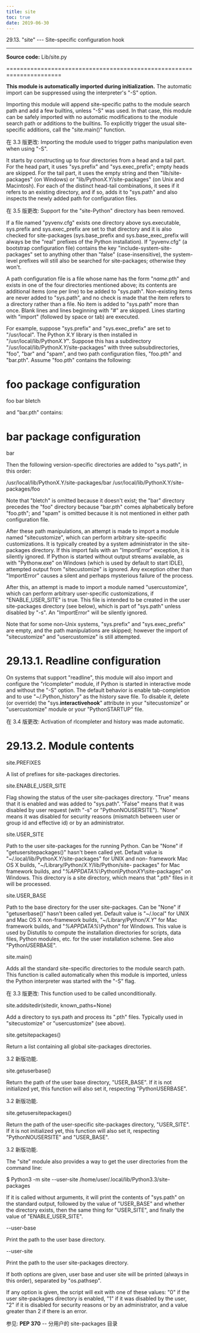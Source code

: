 ```yaml
---
title: site
toc: true
date: 2019-06-30
---
```

29.13. "site" --- Site-specific configuration hook
**************************************************

**Source code:** Lib/site.py

======================================================================

**This module is automatically imported during initialization.** The
automatic import can be suppressed using the interpreter's "-S"
option.

Importing this module will append site-specific paths to the module
search path and add a few builtins, unless "-S" was used.  In that
case, this module can be safely imported with no automatic
modifications to the module search path or additions to the builtins.
To explicitly trigger the usual site-specific additions, call the
"site.main()" function.

在 3.3 版更改: Importing the module used to trigger paths manipulation
even when using "-S".

It starts by constructing up to four directories from a head and a
tail part. For the head part, it uses "sys.prefix" and
"sys.exec_prefix"; empty heads are skipped.  For the tail part, it
uses the empty string and then "lib/site-packages" (on Windows) or
"lib/Python*X.Y*/site-packages" (on Unix and Macintosh).  For each of
the distinct head-tail combinations, it sees if it refers to an
existing directory, and if so, adds it to "sys.path" and also inspects
the newly added path for configuration files.

在 3.5 版更改: Support for the "site-Python" directory has been
removed.

If a file named "pyvenv.cfg" exists one directory above
sys.executable, sys.prefix and sys.exec_prefix are set to that
directory and it is also checked for site-packages (sys.base_prefix
and sys.base_exec_prefix will always be the "real" prefixes of the
Python installation). If "pyvenv.cfg" (a bootstrap configuration file)
contains the key "include-system-site-packages" set to anything other
than "false" (case-insensitive), the system-level prefixes will still
also be searched for site-packages; otherwise they won't.

A path configuration file is a file whose name has the form
"*name*.pth" and exists in one of the four directories mentioned
above; its contents are additional items (one per line) to be added to
"sys.path".  Non-existing items are never added to "sys.path", and no
check is made that the item refers to a directory rather than a file.
No item is added to "sys.path" more than once.  Blank lines and lines
beginning with "#" are skipped.  Lines starting with "import"
(followed by space or tab) are executed.

For example, suppose "sys.prefix" and "sys.exec_prefix" are set to
"/usr/local".  The Python X.Y library is then installed in
"/usr/local/lib/Python*X.Y*".  Suppose this has a subdirectory
"/usr/local/lib/Python*X.Y*/site-packages" with three
subsubdirectories, "foo", "bar" and "spam", and two path configuration
files, "foo.pth" and "bar.pth".  Assume "foo.pth" contains the
following:

   # foo package configuration

   foo
   bar
   bletch

and "bar.pth" contains:

   # bar package configuration

   bar

Then the following version-specific directories are added to
"sys.path", in this order:

   /usr/local/lib/PythonX.Y/site-packages/bar
   /usr/local/lib/PythonX.Y/site-packages/foo

Note that "bletch" is omitted because it doesn't exist; the "bar"
directory precedes the "foo" directory because "bar.pth" comes
alphabetically before "foo.pth"; and "spam" is omitted because it is
not mentioned in either path configuration file.

After these path manipulations, an attempt is made to import a module
named "sitecustomize", which can perform arbitrary site-specific
customizations. It is typically created by a system administrator in
the site-packages directory.  If this import fails with an
"ImportError" exception, it is silently ignored.  If Python is started
without output streams available, as with "Pythonw.exe" on Windows
(which is used by default to start IDLE), attempted output from
"sitecustomize" is ignored. Any exception other than "ImportError"
causes a silent and perhaps mysterious failure of the process.

After this, an attempt is made to import a module named
"usercustomize", which can perform arbitrary user-specific
customizations, if "ENABLE_USER_SITE" is true.  This file is intended
to be created in the user site-packages directory (see below), which
is part of "sys.path" unless disabled by "-s".  An "ImportError" will
be silently ignored.

Note that for some non-Unix systems, "sys.prefix" and
"sys.exec_prefix" are empty, and the path manipulations are skipped;
however the import of "sitecustomize" and "usercustomize" is still
attempted.


29.13.1. Readline configuration
===============================

On systems that support "readline", this module will also import and
configure the "rlcompleter" module, if Python is started in
interactive mode and without the "-S" option. The default behavior is
enable tab-completion and to use "~/.Python_history" as the history
save file.  To disable it, delete (or override) the
"sys.__interactivehook__" attribute in your "sitecustomize" or
"usercustomize" module or your "PythonSTARTUP" file.

在 3.4 版更改: Activation of rlcompleter and history was made
automatic.


29.13.2. Module contents
========================

site.PREFIXES

   A list of prefixes for site-packages directories.

site.ENABLE_USER_SITE

   Flag showing the status of the user site-packages directory.
   "True" means that it is enabled and was added to "sys.path".
   "False" means that it was disabled by user request (with "-s" or
   "PythonNOUSERSITE").  "None" means it was disabled for security
   reasons (mismatch between user or group id and effective id) or by
   an administrator.

site.USER_SITE

   Path to the user site-packages for the running Python.  Can be
   "None" if "getusersitepackages()" hasn't been called yet.  Default
   value is "~/.local/lib/Python*X.Y*/site-packages" for UNIX and non-
   framework Mac OS X builds, "~/Library/Python/*X.Y*/lib/Python/site-
   packages" for Mac framework builds, and
   "*%APPDATA%*\Python\Python*XY*\site-packages" on Windows.  This
   directory is a site directory, which means that ".pth" files in it
   will be processed.

site.USER_BASE

   Path to the base directory for the user site-packages.  Can be
   "None" if "getuserbase()" hasn't been called yet.  Default value is
   "~/.local" for UNIX and Mac OS X non-framework builds,
   "~/Library/Python/*X.Y*" for Mac framework builds, and
   "*%APPDATA%*\Python" for Windows.  This value is used by Distutils
   to compute the installation directories for scripts, data files,
   Python modules, etc. for the user installation scheme. See also
   "PythonUSERBASE".

site.main()

   Adds all the standard site-specific directories to the module
   search path.  This function is called automatically when this
   module is imported, unless the Python interpreter was started with
   the "-S" flag.

   在 3.3 版更改: This function used to be called unconditionally.

site.addsitedir(sitedir, known_paths=None)

   Add a directory to sys.path and process its ".pth" files.
   Typically used in "sitecustomize" or "usercustomize" (see above).

site.getsitepackages()

   Return a list containing all global site-packages directories.

   3.2 新版功能.

site.getuserbase()

   Return the path of the user base directory, "USER_BASE".  If it is
   not initialized yet, this function will also set it, respecting
   "PythonUSERBASE".

   3.2 新版功能.

site.getusersitepackages()

   Return the path of the user-specific site-packages directory,
   "USER_SITE".  If it is not initialized yet, this function will also
   set it, respecting "PythonNOUSERSITE" and "USER_BASE".

   3.2 新版功能.

The "site" module also provides a way to get the user directories from
the command line:

   $ Python3 -m site --user-site
   /home/user/.local/lib/Python3.3/site-packages

If it is called without arguments, it will print the contents of
"sys.path" on the standard output, followed by the value of
"USER_BASE" and whether the directory exists, then the same thing for
"USER_SITE", and finally the value of "ENABLE_USER_SITE".

--user-base

   Print the path to the user base directory.

--user-site

   Print the path to the user site-packages directory.

If both options are given, user base and user site will be printed
(always in this order), separated by "os.pathsep".

If any option is given, the script will exit with one of these values:
"0" if the user site-packages directory is enabled, "1" if it was
disabled by the user, "2" if it is disabled for security reasons or by
an administrator, and a value greater than 2 if there is an error.

参见: **PEP 370** -- 分用户的 site-packages 目录
